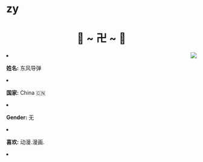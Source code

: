 # zy
<h1 align="center"> 🦊 ~ 卍 ~ 🦊 </h2>

  <div align="center">

<img src="https://64.media.tumblr.com/e1f1c97123ae217eb731500e502e0083/tumblr_n9dxcikmIU1qc9zfzo7_r1_250.gif" align="right">

  </div>

<li>

 <b>姓名:</b> 东风导弹</li>

<li>

<b>国家:</b> China 🇨🇳

</li>

<li>

<b>Gender:</b> 无

</li>

<li>

<b>喜欢:</b> 动漫.漫画.

</li>

<li>

<br><br><br>

</div>

<div>
